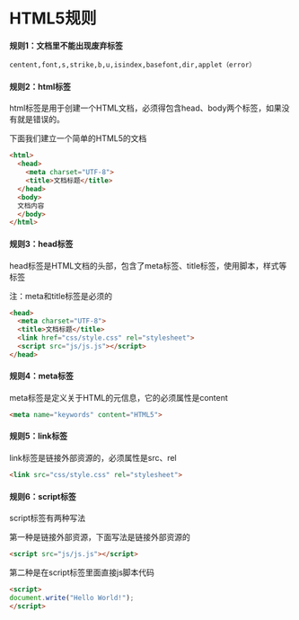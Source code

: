 # HTML5规则

#### 规则1：文档里不能出现废弃标签
```html
centent,font,s,strike,b,u,isindex,basefont,dir,applet（error）
```
#### 规则2：html标签
html标签是用于创建一个HTML文档，必须得包含head、body两个标签，如果没有就是错误的。

下面我们建立一个简单的HTML5的文档
```html
<html>
  <head>
    <meta charset="UTF-8">
    <title>文档标题</title>
  </head>
  <body>
  文档内容
  </body>
</html>
```
#### 规则3：head标签
head标签是HTML文档的头部，包含了meta标签、title标签，使用脚本，样式等标签

注：meta和title标签是必须的
```html
<head>
  <meta charset="UTF-8">
  <title>文档标题</title>
  <link href="css/style.css" rel="stylesheet">
  <script src="js/js.js"></script>
</head>
```
#### 规则4：meta标签
meta标签是定义关于HTML的元信息，它的必须属性是content
```html
<meta name="keywords" content="HTML5">
```
#### 规则5：link标签
link标签是链接外部资源的，必须属性是src、rel
```html
<link src="css/style.css" rel="stylesheet">
```
#### 规则6：script标签
script标签有两种写法

第一种是链接外部资源，下面写法是链接外部资源的
```html
<script src="js/js.js"></script>
```
第二种是在script标签里面直接js脚本代码
```html
<script>
document.write("Hello World!");
</script>
```
